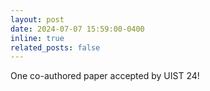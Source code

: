 ```yaml
---
layout: post
date: 2024-07-07 15:59:00-0400
inline: true
related_posts: false
---
```


One co-authored paper accepted by UIST 24!